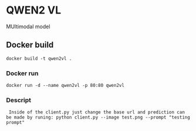 # QWEN2 VL
MUltimodal model
## Docker build
```docker build -t qwen2vl .```

### Docker run
```docker run -d --name qwen2vl -p 80:80 qwen2vl ```

### Descript
``` Inside of the client.py just change the base url and prediction can be made by runing: python client.py --image test.png --prompt "testing prompt"```